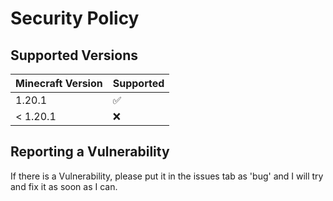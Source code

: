 # Security Policy

## Supported Versions


| Minecraft Version | Supported          |
| ------- | ------------------ |
| 1.20.1   | :white_check_mark: |
| < 1.20.1   | :x:                |

## Reporting a Vulnerability

If there is a Vulnerability, please put it in the issues tab as 'bug' and I will try and fix it as soon as I can.
